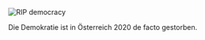 
![RIP democracy](https://res.cloudinary.com/ontore/image/upload/v1610094093/RIP-Democracy_ubakba.jpg)

Die Demokratie ist in Österreich 2020 de facto gestorben.
